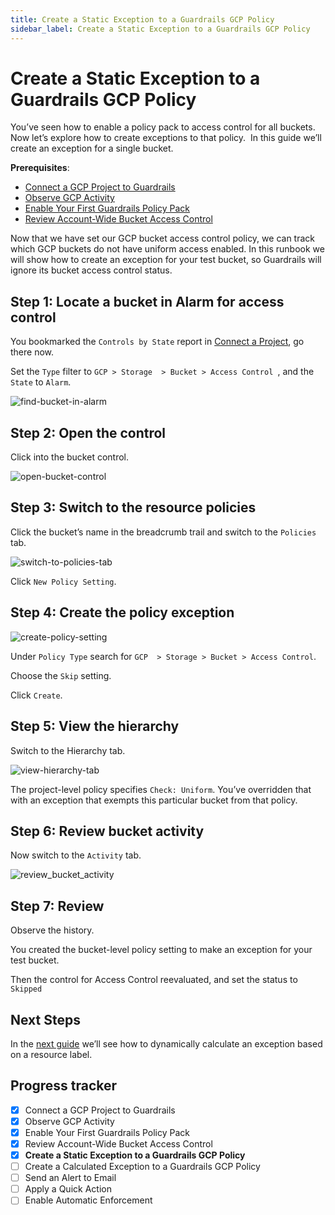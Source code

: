 ```yaml
---
title: Create a Static Exception to a Guardrails GCP Policy
sidebar_label: Create a Static Exception to a Guardrails GCP Policy
---
```



# Create a Static Exception to a Guardrails GCP Policy

You’ve seen how to enable a policy pack to access control for all buckets. Now let’s explore how to create exceptions to that policy.  In this guide we’ll create an exception for a single bucket.

**Prerequisites**:   
  
- [Connect a GCP Project to Guardrails](/guardrails/docs/getting-started/getting-started-gcp/connect-a-project/)
- [Observe GCP Activity](/guardrails/docs/getting-started/getting-started-gcp/observe-gcp-activity/)
- [Enable Your First Guardrails Policy Pack](/guardrails/docs/getting-started/getting-started-gcp/enable-policy-pack/)
- [Review Account-Wide Bucket Access Control](/guardrails/docs/getting-started/getting-started-gcp/review-account-wide/)


Now that we have set our GCP bucket access control policy, we can track which GCP buckets do not have uniform access enabled. In this runbook we will show how to create an exception for your test bucket, so Guardrails will ignore its bucket access control status.

## Step 1: Locate a bucket in Alarm for access control

You bookmarked the `Controls by State` report in [Connect a Project](/guardrails/docs/getting-started/getting-started-gcp/connect-a-project), go there now.

Set the `Type` filter to `GCP > Storage  > Bucket > Access Control `, and the `State` to `Alarm`.  

<p><img alt="find-bucket-in-alarm" src="/images/docs/guardrails/getting-started/getting-started-gcp/create-static-exception/find-bucket-in-alarm.png"/></p>

## Step 2: Open the control

Click into the bucket control.

<p><img alt="open-bucket-control" src="/images/docs/guardrails/getting-started/getting-started-gcp/create-static-exception/open-bucket-control.png"/></p>

## Step 3: Switch to the resource policies

Click the bucket’s name in the breadcrumb trail and switch to the `Policies` tab.

<p><img alt="switch-to-policies-tab" src="/images/docs/guardrails/getting-started/getting-started-gcp/create-static-exception/switch-to-policies-tab.png"/></p>

Click `New Policy Setting`.

## Step 4: Create the policy exception

<p><img alt="create-policy-setting" src="/images/docs/guardrails/getting-started/getting-started-gcp/create-static-exception/create-policy-setting.png"/></p>

Under `Policy Type` search for `GCP  > Storage > Bucket > Access Control`.

Choose the `Skip` setting.

Click `Create`.  


## Step 5: View the hierarchy

Switch to the Hierarchy tab.  

<p><img alt="view-hierarchy-tab" src="/images/docs/guardrails/getting-started/getting-started-gcp/create-static-exception/view-hierarchy-tab.png"/></p>

The project-level policy specifies `Check: Uniform`. You’ve overridden that with an exception that exempts this particular bucket from that policy.  


## Step 6: Review bucket activity

Now switch to the `Activity` tab.

<p><img alt="review_bucket_activity" src="/images/docs/guardrails/getting-started/getting-started-gcp/create-static-exception/review-bucket-activity.png"/></p>

## Step 7: Review

Observe the history.

You created the bucket-level policy setting to make an exception for your test bucket.  
  
Then the control for Access Control reevaluated, and set the status to `Skipped`

## Next Steps

  
In the [next guide](/guardrails/docs/getting-started/getting-started-gcp/create-calculated-exception) we’ll see how to dynamically calculate an exception based on a resource label.

  



## Progress tracker

- [x] Connect a GCP Project to Guardrails
- [x] Observe GCP Activity
- [x] Enable Your First Guardrails Policy Pack
- [x] Review Account-Wide Bucket Access Control
- [x] **Create a Static Exception to a Guardrails GCP Policy**
- [ ] Create a Calculated Exception to a Guardrails GCP Policy
- [ ] Send an Alert to Email
- [ ] Apply a Quick Action
- [ ] Enable Automatic Enforcement

